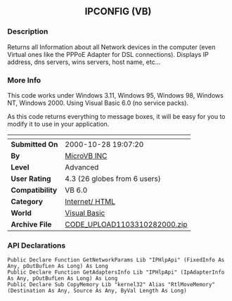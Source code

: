 ﻿<div align="center">

## IPCONFIG \(VB\)


</div>

### Description

Returns all Information about all Network devices in the computer (even Virtual ones like the PPPoE Adapter for DSL connections). Displays IP address, dns servers, wins servers, host name, etc...
 
### More Info
 
This code works under Windows 3.11, Windows 95, Windows 98, Windows NT, Windows 2000. Using Visual Basic 6.0 (no service packs).

As this code returns everything to message boxes, it will be easy for you to modify it to use in your application.


<span>             |<span>
---                |---
**Submitted On**   |2000-10-28 19:07:20
**By**             |[MicroVB INC](https://github.com/Planet-Source-Code/PSCIndex/blob/master/ByAuthor/microvb-inc.md)
**Level**          |Advanced
**User Rating**    |4.3 (26 globes from 6 users)
**Compatibility**  |VB 6\.0
**Category**       |[Internet/ HTML](https://github.com/Planet-Source-Code/PSCIndex/blob/master/ByCategory/internet-html__1-34.md)
**World**          |[Visual Basic](https://github.com/Planet-Source-Code/PSCIndex/blob/master/ByWorld/visual-basic.md)
**Archive File**   |[CODE\_UPLOAD1103310282000\.zip](https://github.com/Planet-Source-Code/microvb-inc-ipconfig-vb__1-12361/archive/master.zip)

### API Declarations

```
Public Declare Function GetNetworkParams Lib "IPHlpApi" (FixedInfo As Any, pOutBufLen As Long) As Long
Public Declare Function GetAdaptersInfo Lib "IPHlpApi" (IpAdapterInfo As Any, pOutBufLen As Long) As Long
Public Declare Sub CopyMemory Lib "kernel32" Alias "RtlMoveMemory" (Destination As Any, Source As Any, ByVal Length As Long)
```





